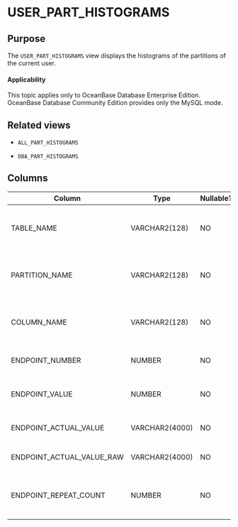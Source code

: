 USER_PART_HISTOGRAMS
=========================================

Purpose
--------------------

The `USER_PART_HISTOGRAMS` view displays the histograms of the partitions of the current user.

  <main id="notice" >
    <h4>Applicability</h4>
    <p>This topic applies only to OceanBase Database Enterprise Edition. OceanBase Database Community Edition provides only the MySQL mode. </p>
  </main>

Related views
----------------------

* `ALL_PART_HISTOGRAMS`

* `DBA_PART_HISTOGRAMS`

Columns
----------------------

| Column | Type | Nullable? | Description |
|---------------------------|----------------|------------|---------------|
| TABLE_NAME | VARCHAR2(128) | NO | The name of the table where the histogram belongs. |
| PARTITION_NAME | VARCHAR2(128) | NO | The name of the partition where the histogram belongs. |
| COLUMN_NAME | VARCHAR2(128) | NO | The name of the column where the histogram belongs. |
| ENDPOINT_NUMBER | NUMBER | NO | The number of bucket accumulations. |
| ENDPOINT_VALUE | NUMBER | NO | The normalized endpoint value of the bucket. |
| ENDPOINT_ACTUAL_VALUE | VARCHAR2(4000) | NO | The endpoint value of the bucket. |
| ENDPOINT_ACTUAL_VALUE_RAW | VARCHAR2(4000) | NO | The binary endpoint value of the bucket. |
| ENDPOINT_REPEAT_COUNT | NUMBER | NO | The number of times that the endpoint value of the bucket appears. |
